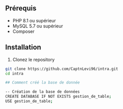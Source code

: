 
## Prérequis
- PHP 8.1 ou supérieur
- MySQL 5.7 ou supérieur
- Composer

## Installation

1. Clonez le repository
```bash
git clone https://github.com/CaptnLevi96/intra.git
cd intra

## Comment créé la base de donnée

-- Création de la base de données
CREATE DATABASE IF NOT EXISTS gestion_de_table;
USE gestion_de_table;

